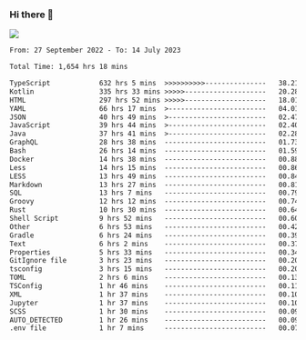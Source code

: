 ### Hi there 👋

<!--<a href="https://github.com/search?o=desc&q=author%3Abushiyi&s=committer-date&type=Commits">-->
<!--    <img align="center" height = "178" src="https://github-readme-stats.vercel.app/api?username=bushiyi&count_private=true&show_icons=true&theme=noctis_minimus&hide=contribs&include_all_commits=true" />-->
<!--</a>-->
<!--<a href="https://github.com/bushiyi?tab=repositories">-->
<!--    <img align="center" height = "178" src="https://github-readme-stats.vercel.app/api/top-langs/?username=bushiyi&count_private=true&theme=noctis_minimus" />-->
<!--</a>-->
 
<!-- [![Ashutosh's github activity graph](https://activity-graph.herokuapp.com/graph?username=bushiyi&theme=react&bg_color=1B2932&point=698B69&line=698B69)](https://github.com/ashutosh00710/github-readme-activity-graph)
 -->


![](https://raw.githubusercontent.com/bushiyi/bushiyi/master/assets/github-contribution-grid-snake.svg)

<!--START_SECTION:waka-->

```txt
From: 27 September 2022 - To: 14 July 2023

Total Time: 1,654 hrs 18 mins

TypeScript            632 hrs 5 mins  >>>>>>>>>>---------------   38.21 %
Kotlin                335 hrs 33 mins >>>>>--------------------   20.28 %
HTML                  297 hrs 52 mins >>>>>--------------------   18.01 %
YAML                  66 hrs 17 mins  >------------------------   04.01 %
JSON                  40 hrs 49 mins  >------------------------   02.47 %
JavaScript            39 hrs 44 mins  >------------------------   02.40 %
Java                  37 hrs 41 mins  >------------------------   02.28 %
GraphQL               28 hrs 38 mins  -------------------------   01.73 %
Bash                  26 hrs 14 mins  -------------------------   01.59 %
Docker                14 hrs 38 mins  -------------------------   00.88 %
Less                  14 hrs 15 mins  -------------------------   00.86 %
LESS                  13 hrs 49 mins  -------------------------   00.84 %
Markdown              13 hrs 27 mins  -------------------------   00.81 %
SQL                   13 hrs 7 mins   -------------------------   00.79 %
Groovy                12 hrs 12 mins  -------------------------   00.74 %
Rust                  10 hrs 30 mins  -------------------------   00.64 %
Shell Script          9 hrs 52 mins   -------------------------   00.60 %
Other                 6 hrs 53 mins   -------------------------   00.42 %
Gradle                6 hrs 24 mins   -------------------------   00.39 %
Text                  6 hrs 2 mins    -------------------------   00.37 %
Properties            5 hrs 33 mins   -------------------------   00.34 %
GitIgnore file        3 hrs 23 mins   -------------------------   00.20 %
tsconfig              3 hrs 15 mins   -------------------------   00.20 %
TOML                  2 hrs 6 mins    -------------------------   00.13 %
TSConfig              1 hr 46 mins    -------------------------   00.11 %
XML                   1 hr 37 mins    -------------------------   00.10 %
Jupyter               1 hr 37 mins    -------------------------   00.10 %
SCSS                  1 hr 30 mins    -------------------------   00.09 %
AUTO_DETECTED         1 hr 26 mins    -------------------------   00.09 %
.env file             1 hr 7 mins     -------------------------   00.07 %
```

<!--END_SECTION:waka-->

